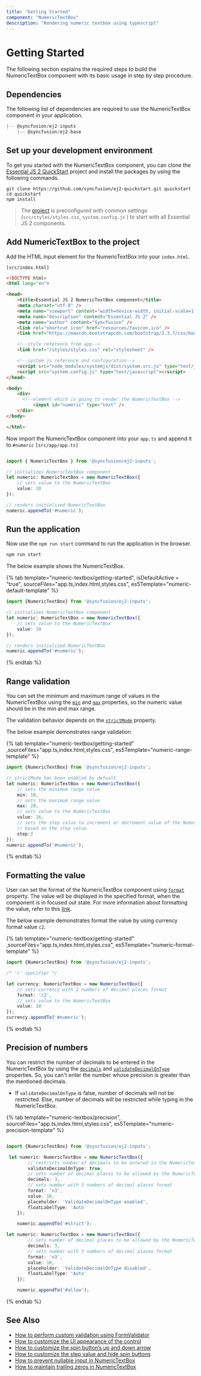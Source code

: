 ```yaml
---
title: "Getting Started"
component: "NumericTextBox"
description: "Rendering numeric textbox using typescript"
---
```


# Getting Started

The following section explains the required steps to build the
NumericTextBox component with its basic usage in step by step procedure.

## Dependencies

The following list of dependencies are required to use the NumericTextBox component in your application.

```javascript
|-- @syncfusion/ej2-inputs
    |-- @syncfusion/ej2-base
```

## Set up your development environment

To get you started with the NumericTextBox component, you can clone the
[Essential JS 2 QuickStart](https://github.com/syncfusion/ej2-quickstart.git) project and
install the packages by using the following commands.

```shell
git clone https://github.com/syncfusion/ej2-quickstart.git quickstart
cd quickstart
npm install
```

> The [project](https://github.com/syncfusion/ej2-quickstart.git) is preconfigured with common
settings (`src/styles/styles.css`, `system.config.js` ) to start
with all Essential JS 2 components.

## Add NumericTextBox to the project

Add the HTML input element for the NumericTextBox into your `index.html`.

`[src/index.html]`

```html
<!DOCTYPE html>
<html lang="en">

<head>
    <title>Essential JS 2 NumericTextBox component</title>
    <meta charset="utf-8" />
    <meta name="viewport" content="width=device-width, initial-scale=1.0, user-scalable=no" />
    <meta name="description" content="Essential JS 2" />
    <meta name="author" content="Syncfusion" />
    <link rel="shortcut icon" href="resources/favicon.ico" />
    <link href="https://maxcdn.bootstrapcdn.com/bootstrap/3.3.7/css/bootstrap.min.css" rel="stylesheet" />

    <!--style reference from app-->
    <link href="/styles/styles.css" rel="stylesheet" />

    <!--system js reference and configuration-->
    <script src="node_modules/systemjs/dist/system.src.js" type="text/javascript"></script>
    <script src="system.config.js" type="text/javascript"></script>
</head>

<body>
    <div>
      <!--element which is going to render the NumericTextBox -->
          <input id="numeric" type="text" />
    </div>
</body>

</html>

```

Now import the NumericTextBox component into your `app.ts` and append it to `#numeric`
`[src/app/app.ts]`

```typescript

import { NumericTextBox } from '@syncfusion/ej2-inputs';

// initializes NumericTextBox component
let numeric: NumericTextBox = new NumericTextBox({
    // sets value to the NumericTextBox
    value: 10
});

// renders initialized NumericTextBox
numeric.appendTo('#numeric');

```

## Run the application

Now use the `npm run start` command to run the application in the browser.

```cmd
npm run start
```

The below example shows the NumericTextBox.

{% tab template="numeric-textbox/getting-started", isDefaultActive = "true", sourceFiles="app.ts,index.html,styles.css", es5Template="numeric-default-template" %}

```typescript
import {NumericTextBox} from '@syncfusion/ej2-inputs';

// initializes NumericTextBox component
let numeric: NumericTextBox = new NumericTextBox({
    // sets value to the NumericTextBox
    value: 10
});

// renders initialized NumericTextBox
numeric.appendTo('#numeric');
```

{% endtab %}

## Range validation

You can set the minimum and maximum range of values in the NumericTextBox using the [`min`](../api/numerictextbox#min) and
[`max`](../api/numerictextbox#max) properties, so the numeric value should be in the min and max range.

The validation behavior depends on the [`strictMode`](../api/numerictextbox#strictmode) property.

The below example demonstrates range validation.

{% tab template="numeric-textbox/getting-started" ,sourceFiles="app.ts,index.html,styles.css", es5Template="numeric-range-template" %}

```typescript
import {NumericTextBox} from '@syncfusion/ej2-inputs';

// strictMode has been enabled by defualt
let numeric: NumericTextBox = new NumericTextBox({
    // sets the minimum range value
    min: 10,
    // sets the maximum range value
    max: 20,
    // sets value to the NumericTextBox
    value: 16,
    // sets the step value to increment or decrement value of the NumericTextBox
    // based on the step value.
    step:2
});
numeric.appendTo('#numeric');

```

{% endtab %}

## Formatting the value

User can set the format of the NumericTextBox component using [`format`](../api/numerictextbox#format)
property. The value will be displayed in the specified format, when the component is in focused out state. For more information about
formatting the value, refer to this [link](./formats/).

The below example demonstrates format the value by using currency format value `c2`.

{% tab template="numeric-textbox/getting-started" ,sourceFiles="app.ts,index.html,styles.css", es5Template="numeric-format-template" %}

```typescript
import {NumericTextBox} from '@syncfusion/ej2-inputs';

/* 'c' specifier */

let currency: NumericTextBox = new NumericTextBox({
    // sets currency with 2 numbers of decimal places format
    format: 'c2',
    // sets value to the NumericTextBox
    value: 10
});
currency.appendTo('#numeric');

```

{% endtab %}

## Precision of numbers

You can restrict the number of decimals to be entered in the NumericTextBox by using the [`decimals`](../api/numerictextbox#decimals)
and [`validateDecimalOnType`](../api/numerictextbox#validatedecimalontype) properties.
So, you can't enter the number whose precision is greater than the mentioned decimals.

* If `validateDecimalOnType` is false, number of decimals will not be restricted.
Else, number of decimals will be restricted while typing in the NumericTextBox.

{% tab template="numeric-textbox/precision", sourceFiles="app.ts,index.html,styles.css", es5Template="numeric-precision-template"  %}

```typescript

import {NumericTextBox} from '@syncfusion/ej2-inputs';

 let numeric: NumericTextBox = new NumericTextBox({
        // restricts number of decimals to be entered in the NumericTextBox
        validateDecimalOnType: true,
        // sets number of decimal places to be allowed by the NumericTextBox
        decimals: 3,
        // sets number with 3 numbers of decimal places format
        format: 'n3',
        value: 10,
        placeholder: 'ValidateDecimalOnType enabled',
        floatLabelType: 'Auto'
    });

    numeric.appendTo('#strict');

let numeric: NumericTextBox = new NumericTextBox({
        // sets number of decimal places to be allowed by the NumericTextBox
        decimals: 3,
        // sets number with 3 numbers of decimal places format
        format: 'n3',
        value: 10,
        placeholder: 'ValidateDecimalOnType disabled',
        floatLabelType: 'Auto'
    });

    numeric.appendTo('#allow');

```

{% endtab %}

## See Also

* [How to perform custom validation using FormValidator](./how-to/perform-custom-validation-using-form-validator/)
* [How to customize the UI appearance of the control](./how-to/customize-the-ui-appearance-of-the-control/)
* [How to customize the spin button’s up and down arrow](./how-to/customize-the-spin-buttons-up-and-down-arrow/)
* [How to customize the step value and hide spin buttons](./how-to/customize-the-step-value-and-hide-spin-buttons/)
* [How to prevent nullable input in NumericTextBox](./how-to/prevent-nullable-input-in-numerictextbox/)
* [How to maintain trailing zeros in NumericTextBox](./how-to/maintain-trailing-zeros-in-numerictextbox/)
